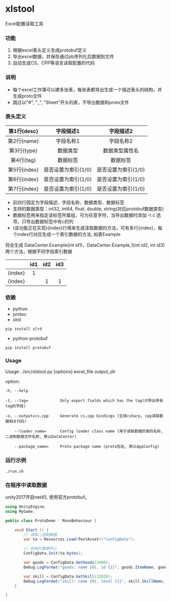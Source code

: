 # xlstool
Excel配置读取工具

### 功能
1. 根据excel表头定义生成protobuf定义
2. 导出excel数据，并保存通过pb序列化后数据到文件
3. 自动生成CS、CPP等语言读取配置的代码

### 说明

* 每个excel工作簿可以建多张表，每张表都导出生成一个描述表头的结构，并生成proto文件
* 跳过以"#", "_", "Sheet"开头的表，不导出数据和proto文件

### 表头定义 
|第1行{desc}    | 字段描述1                  | 字段描述2                     |
|:-------------:|:--------------------------:|:-----------------------------:|
|第2行{name}    | 字段名称1                  | 字段名称2                     |
|第3行{type}    | 数据类型                   | 数据类型属性名                |
|第4行{tag}     | 数据标签                   | 数据标签                      |
|第5行{index}   | 是否设置为索引(1/0)        | 是否设置为索引(1/0)           |
|第6行{index}   | 是否设置为索引(1/0)        | 是否设置为索引(1/0)           |
|第7行{index}   | 是否设置为索引(1/0)        | 是否设置为索引(1/0)           |

* 前四行固定为字段描述、字段名称、数据类型、数据标签
* 支持的数据类型：int32, int64, float, double, string(对应protobuf数据类型)
* 数据标签用来指定该标签所属组，可为任意字符，当导出数据时添加 -t c 选项，只导出数据标签中有c的列
* (该功能正在实现){index}行用来生成读取数据的方法，可有多行{index}，每个index行对应生成一个索引数据的方法,
如表Example

将会生成 DataCenter.Example(int id1)，DataCenter.Example_1(int id2, int id3)两个方法，根据不同字段索引数据

|         |id1   | id2  | id3  |
|:-------:|:----:|:----:|:----:|
|{index}  | 1    |      |      |
|{index}  |      |  1   |  1   |


### 依赖
* python
* protoc
* xlrd

 ``pip install xlrd``

* python-protobuf

 ``pip install protobuf``

### Usage

Usage: ./src/xlstool.py [options] excel_file output_dir

option:

    -h, --help

    -t, --tag=              Only export fields which has the tag(只导出带有tag的字段)

    -o, --output=cs,cpp     Generate cs,cpp bindings (生成csharp, cpp读取数据相关代码)

        --loader_name=      Config loader class name (用于读取数据的类的名称, 二进制数据文件名称, 默认DataCenter)

        --package_name=     Proto package name (proto包名, 默认AppConfig)


### 运行示例

``./run.sh``

### 在程序中读取数据

unity2017开启net45, 使用官方protobuf。

```cs
using UnityEngine;
using MyGame;

public class ProtoDemo : MonoBehaviour {

	void Start () {
        // 读取二进制数据
        var ta = Resources.Load<TextAsset>("ConfigData");

        // 初始化数据中心
        ConfigData.Init(ta.bytes);

        var goods = ConfigData.GetGoods(3400);
        Debug.LogFormat("goods: name {0}, id {1}", goods.ItemName, goods.Id);

        var skill = ConfigData.GetSkill(12020);
        Debug.LogFormat("skill: name {0}, level {1}", skill.SkillName, skill.SkillLevel);
	}

}
```
